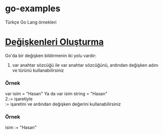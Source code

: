 # go-examples
Türkçe Go Lang örnekleri
# <a href="https://github.com/Hasan-Kilici/go-examples/tree/main/veriables">Değişkenleri Oluşturma</a>
Go'da bir değişken bildirmenin iki yolu vardır:
1. var anahtar sözcüğü ile
var anahtar sözcüğünü, ardından değişken adını ve türünü kullanabilirsiniz
<h3>Örnek</h3>
var isim = "Hasan"
Ya da
var isim string = "Hasan"<br>
2.:= işaretiyle<br>
:= işaretini ve ardından değişken değerini kullanabilirsiniz
<h3>Örnek</h3>
isim := "Hasan"
